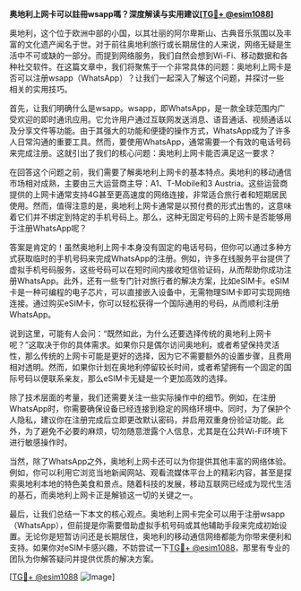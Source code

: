 **奥地利上网卡可以註冊wsapp嗎？深度解读与实用建议[[TG💪+ @esim1088](https://t.me/s/esim1088)]**

奥地利，这个位于欧洲中部的小国，以其壮丽的阿尔卑斯山、古典音乐氛围以及丰富的文化遗产闻名于世。对于前往奥地利旅行或长期居住的人来说，网络无疑是生活中不可或缺的一部分。而提到网络服务，我们自然会想到Wi-Fi、移动数据和各种社交软件。在这篇文章中，我们将聚焦于一个非常具体的问题：奥地利上网卡是否可以注册wsapp（WhatsApp）？让我们一起深入了解这个问题，并探讨一些相关的实用技巧。

首先，让我们明确什么是wsapp。wsapp，即WhatsApp，是一款全球范围内广受欢迎的即时通讯应用。它允许用户通过互联网发送消息、语音通话、视频通话以及分享文件等功能。由于其强大的功能和便捷的操作方式，WhatsApp成为了许多人日常沟通的重要工具。然而，要使用WhatsApp，通常需要一个有效的电话号码来完成注册。这就引出了我们的核心问题：奥地利上网卡能否满足这一要求？

在回答这个问题之前，我们需要了解奥地利上网卡的基本特点。奥地利的移动通信市场相对成熟，主要由三大运营商主导：A1、T-Mobile和3 Austria。这些运营商提供的上网卡通常支持4G甚至更高速度的网络连接，非常适合旅行者和短期居民使用。然而，值得注意的是，奥地利上网卡通常是以预付费的形式出售的，这意味着它们并不绑定到特定的手机号码上。那么，这种无固定号码的上网卡是否能够用于注册WhatsApp呢？

答案是肯定的！虽然奥地利上网卡本身没有固定的电话号码，但你可以通过多种方式获取临时的手机号码来完成WhatsApp的注册。例如，许多在线服务平台提供了虚拟手机号码服务，这些号码可以在短时间内接收短信验证码，从而帮助你成功注册WhatsApp。此外，还有一些专门针对旅行者的解决方案，比如eSIM卡。eSIM卡是一种可编程的电子芯片，可以直接嵌入设备中，无需物理SIM卡即可实现网络连接。通过购买eSIM卡，你可以轻松获得一个国际通用的号码，从而顺利注册WhatsApp。

说到这里，可能有人会问：“既然如此，为什么还要选择传统的奥地利上网卡呢？”这取决于你的具体需求。如果你只是偶尔访问奥地利，或者希望保持灵活性，那么传统的上网卡可能是更好的选择，因为它不需要额外的设置步骤，且费用相对透明。然而，如果你计划在奥地利停留较长时间，或者希望拥有一个固定的国际号码以便联系亲友，那么eSIM卡无疑是一个更加高效的选择。

除了技术层面的考量，我们还需要关注一些实际操作中的细节。例如，在注册WhatsApp时，你需要确保设备已经连接到稳定的网络环境中。同时，为了保护个人隐私，建议你在注册完成后立即更改默认密码，并启用双重身份验证功能。此外，为了避免不必要的麻烦，切勿随意泄露个人信息，尤其是在公共Wi-Fi环境下进行敏感操作时。

当然，除了WhatsApp之外，奥地利上网卡还可以为你提供其他丰富的网络体验。例如，你可以利用它浏览当地新闻网站、观看流媒体平台上的精彩内容，甚至是探索奥地利本地的特色美食和景点。随着科技的发展，移动互联网已经成为现代生活的基石，而奥地利上网卡正是解锁这一切的关键之一。

最后，让我们总结一下本文的核心观点。奥地利上网卡完全可以用于注册wsapp（WhatsApp），但前提是你需要借助虚拟手机号码或其他辅助手段来完成初始设置。无论你是短暂访问还是长期居住，奥地利的移动通信网络都能为你带来便利和支持。如果你对eSIM卡感兴趣，不妨尝试一下[TG💪+ @esim1088](https://t.me/s/esim1088)，那里有专业的团队为你解答疑问并提供优质的解决方案。

[[TG💪+ @esim1088](https://t.me/s/esim1088) ![Image](https://i.postimg.cc/4NQfJmqS/Snipaste-2025-05-13-00-14-12.png)]